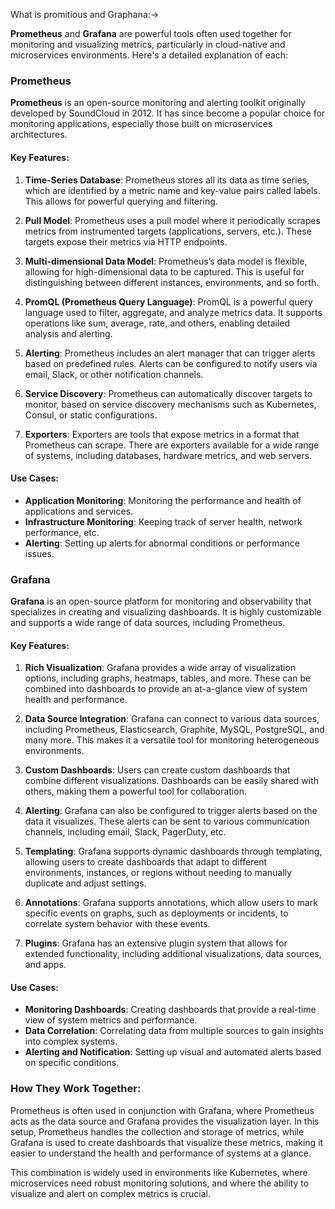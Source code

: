 

What is promitious and Graphana:->



**Prometheus** and **Grafana** are powerful tools often used together for monitoring and visualizing metrics, particularly in cloud-native and microservices environments. Here's a detailed explanation of each:

### Prometheus

**Prometheus** is an open-source monitoring and alerting toolkit originally developed by SoundCloud in 2012. It has since become a popular choice for monitoring applications, especially those built on microservices architectures. 

#### Key Features:
1. **Time-Series Database**: Prometheus stores all its data as time series, which are identified by a metric name and key-value pairs called labels. This allows for powerful querying and filtering.

2. **Pull Model**: Prometheus uses a pull model where it periodically scrapes metrics from instrumented targets (applications, servers, etc.). These targets expose their metrics via HTTP endpoints.

3. **Multi-dimensional Data Model**: Prometheus’s data model is flexible, allowing for high-dimensional data to be captured. This is useful for distinguishing between different instances, environments, and so forth.

4. **PromQL (Prometheus Query Language)**: PromQL is a powerful query language used to filter, aggregate, and analyze metrics data. It supports operations like sum, average, rate, and others, enabling detailed analysis and alerting.

5. **Alerting**: Prometheus includes an alert manager that can trigger alerts based on predefined rules. Alerts can be configured to notify users via email, Slack, or other notification channels.

6. **Service Discovery**: Prometheus can automatically discover targets to monitor, based on service discovery mechanisms such as Kubernetes, Consul, or static configurations.

7. **Exporters**: Exporters are tools that expose metrics in a format that Prometheus can scrape. There are exporters available for a wide range of systems, including databases, hardware metrics, and web servers.

#### Use Cases:
- **Application Monitoring**: Monitoring the performance and health of applications and services.
- **Infrastructure Monitoring**: Keeping track of server health, network performance, etc.
- **Alerting**: Setting up alerts for abnormal conditions or performance issues.

### Grafana

**Grafana** is an open-source platform for monitoring and observability that specializes in creating and visualizing dashboards. It is highly customizable and supports a wide range of data sources, including Prometheus.

#### Key Features:
1. **Rich Visualization**: Grafana provides a wide array of visualization options, including graphs, heatmaps, tables, and more. These can be combined into dashboards to provide an at-a-glance view of system health and performance.

2. **Data Source Integration**: Grafana can connect to various data sources, including Prometheus, Elasticsearch, Graphite, MySQL, PostgreSQL, and many more. This makes it a versatile tool for monitoring heterogeneous environments.

3. **Custom Dashboards**: Users can create custom dashboards that combine different visualizations. Dashboards can be easily shared with others, making them a powerful tool for collaboration.

4. **Alerting**: Grafana can also be configured to trigger alerts based on the data it visualizes. These alerts can be sent to various communication channels, including email, Slack, PagerDuty, etc.

5. **Templating**: Grafana supports dynamic dashboards through templating, allowing users to create dashboards that adapt to different environments, instances, or regions without needing to manually duplicate and adjust settings.

6. **Annotations**: Grafana supports annotations, which allow users to mark specific events on graphs, such as deployments or incidents, to correlate system behavior with these events.

7. **Plugins**: Grafana has an extensive plugin system that allows for extended functionality, including additional visualizations, data sources, and apps.

#### Use Cases:
- **Monitoring Dashboards**: Creating dashboards that provide a real-time view of system metrics and performance.
- **Data Correlation**: Correlating data from multiple sources to gain insights into complex systems.
- **Alerting and Notification**: Setting up visual and automated alerts based on specific conditions.

### How They Work Together:
Prometheus is often used in conjunction with Grafana, where Prometheus acts as the data source and Grafana provides the visualization layer. In this setup, Prometheus handles the collection and storage of metrics, while Grafana is used to create dashboards that visualize these metrics, making it easier to understand the health and performance of systems at a glance.

This combination is widely used in environments like Kubernetes, where microservices need robust monitoring solutions, and where the ability to visualize and alert on complex metrics is crucial.
